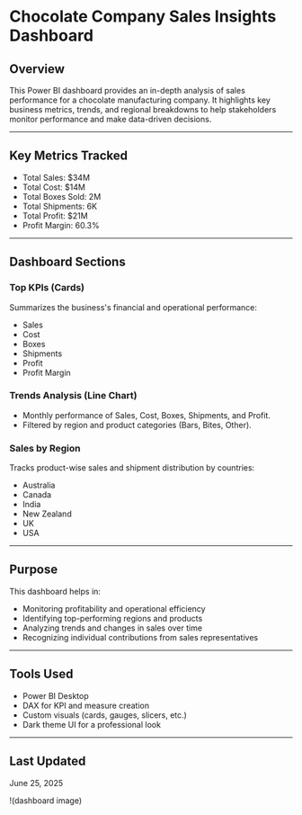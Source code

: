 #  Chocolate Company Sales Insights Dashboard

##  Overview
This Power BI dashboard provides an in-depth analysis of sales performance for a chocolate manufacturing company. It highlights key business metrics, trends, and regional breakdowns to help stakeholders monitor performance and make data-driven decisions.

---

## Key Metrics Tracked

- Total Sales: $34M  
- Total Cost: $14M  
- Total Boxes Sold: 2M  
- Total Shipments: 6K  
- Total Profit: $21M  
- Profit Margin: 60.3%

---

##  Dashboard Sections

###  Top KPIs (Cards)
Summarizes the business's financial and operational performance:
- Sales
- Cost
- Boxes
- Shipments
- Profit
- Profit Margin

###  Trends Analysis (Line Chart)
- Monthly performance of Sales, Cost, Boxes, Shipments, and Profit.
- Filtered by region and product categories (Bars, Bites, Other).

###  Sales by Region
Tracks product-wise sales and shipment distribution by countries:
- Australia
- Canada
- India
- New Zealand
- UK
- USA

---

##  Purpose
This dashboard helps in:
- Monitoring profitability and operational efficiency
- Identifying top-performing regions and products
- Analyzing trends and changes in sales over time
- Recognizing individual contributions from sales representatives

---

##  Tools Used
- Power BI Desktop
- DAX for KPI and measure creation
- Custom visuals (cards, gauges, slicers, etc.)
- Dark theme UI for a professional look

---

## Last Updated
June 25, 2025

!(dashboard image)

